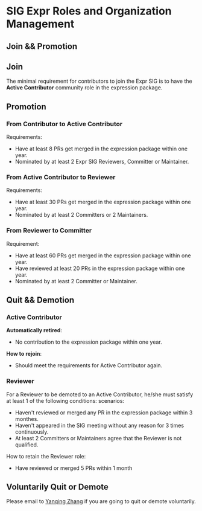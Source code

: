 # SIG Expr Roles and Organization Management

## Join && Promotion

## Join

The minimal requirement for contributors to join the Expr SIG is to have
the **Active Contributor** community role in the expression package.
## Promotion

### From Contributor to Active Contributor

Requirements:

* Have at least 8 PRs get merged in the expression package within one year.
* Nominated by at least 2 Expr SIG Reviewers, Committer or Maintainer.

### From Active Contributor to Reviewer

Requirements:

* Have at least 30 PRs get merged in the expression package within one year.
* Nominated by at least 2 Committers or 2 Maintainers.

### From Reviewer to Committer

Requirement:

* Have at least 60 PRs get merged in the expression package within one year.
* Have reviewed at least 20 PRs in the expression package within one year.
* Nominated by at least 2 Committer or Maintainer.

## Quit && Demotion

### Active Contributor

**Automatically retired**:

* No contribution to the expression package within one year.

**How to rejoin**:

* Should meet the requirements for Active Contributor again.

### Reviewer

For a Reviewer to be demoted to an Active Contributor,  he/she must satisfy at least 1 of the following conditions:
scenarios:

* Haven't reviewed or merged any PR in the expression package within 3 monthes.
* Haven't appeared in the SIG meeting without any reason for 3 times continuously.
* At least 2 Committers or Maintainers agree that the Reviewer is not qualified.

How to retain the Reviewer role:

* Have reviewed or merged 5 PRs within 1 month

## Voluntarily Quit or Demote

Please email to [Yanqing Zhang](mailto:zhangyanqing@pingcap.com) if you are
going to quit or demote voluntarily.
